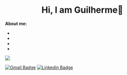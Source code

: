<h1 align="center">Hi, I am Guilherme👋</h1>

**About me:**

* 
*
*
*
<img src="{https://img.shields.io/badge/Gmail-D14836?style=for-the-badge&logo=gmail&logoColor=white}" />

[![Gmail Badge](https://img.shields.io/badge/Gmail-D14836?style=for-the-badge&logo=gmail&logoColor=white)](guilhermegianluppi@gmail.com)  [![Linkedin Badge](https://img.shields.io/badge/LinkedIn-0077B5?style=for-the-badge&logo=linkedin&logoColor=white)](https://www.linkedin.com/in/guilherme-gianluppi-moura-264b43207/)



